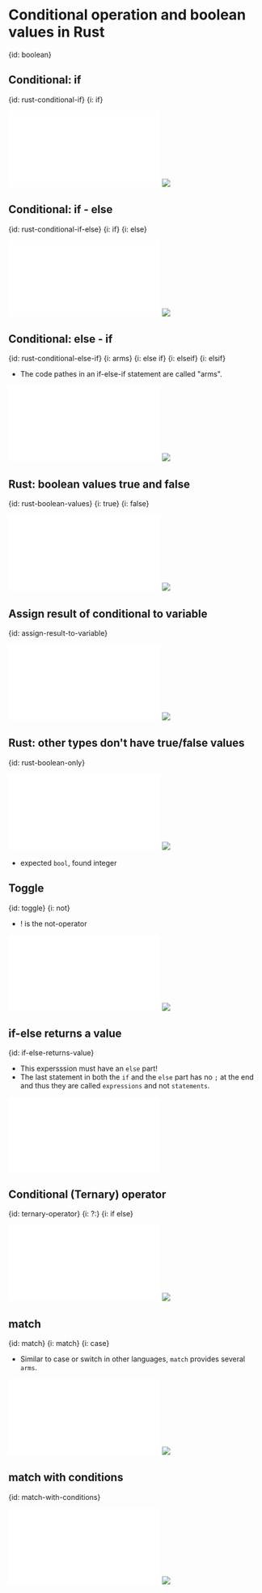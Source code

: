 # Conditional operation and boolean values in Rust
{id: boolean}

## Conditional: if
{id: rust-conditional-if}
{i: if}

![](examples/booleans/condition-if/src/main.rs)
![](examples/booleans/condition-if/out.out)

## Conditional: if - else
{id: rust-conditional-if-else}
{i: if}
{i: else}

![](examples/booleans/if-else/src/main.rs)
![](examples/booleans/if-else/out.out)

## Conditional: else - if
{id: rust-conditional-else-if}
{i: arms}
{i: else if}
{i: elseif}
{i: elsif}

* The code pathes in an if-else-if statement are called "arms".

![](examples/booleans/else-if/src/main.rs)
![](examples/booleans/else-if/out.out)

## Rust: boolean values true and false
{id: rust-boolean-values}
{i: true}
{i: false}

![](examples/booleans/bool/src/main.rs)
![](examples/booleans/bool/out.out)

## Assign result of conditional to variable
{id: assign-result-to-variable}

![](examples/booleans/assign-result-to-variable/src/main.rs)
![](examples/booleans/assign-result-to-variable/out.out)

## Rust: other types don't have true/false values
{id: rust-boolean-only}

![](examples/booleans/other/src/main.rs)
![](examples/booleans/other/out.out)

* expected `bool`, found integer

## Toggle
{id: toggle}
{i: not}

* ! is the not-operator

![](examples/booleans/toggle/src/main.rs)
![](examples/booleans/toggle/out.out)

## if-else returns a value
{id: if-else-returns-value}

* This expersssion must have an `else` part!
* The last statement in both the `if` and the `else` part has no `;` at the end and thus they are called `expressions` and not `statements`.

![](examples/booleans/if-returns-value/src/main.rs)

## Conditional (Ternary) operator
{id: ternary-operator}
{i: ?:}
{i: if else}


![](examples/booleans/ternary/src/main.rs)
![](examples/booleans/ternary/out.out)

## match
{id: match}
{i: match}
{i: case}

* Similar to case or switch in other languages, `match` provides several `arms`.

![](examples/booleans/match-operator/src/main.rs)
![](examples/booleans/match-operator/out.out)

## match with conditions
{id: match-with-conditions}

![](examples/booleans/match-with-conditions/src/main.rs)
![](examples/booleans/match-with-conditions/out.out)

